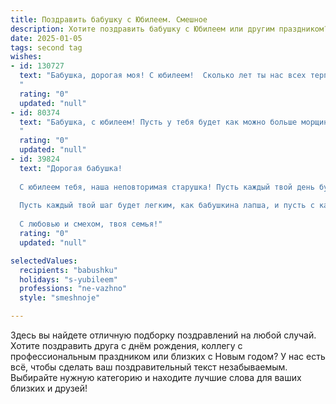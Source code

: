 ```yaml
---
title: Поздравить бабушку с Юбилеем. Смешное
description: Хотите поздравить бабушку с Юбилеем или другим праздником? Наш ИИ создаст незабываемое поздравление, а вы обязательно выделитесь среди других.  
date: 2025-01-05
tags: second tag
wishes:
- id: 130727
  text: "Бабушка, дорогая моя! С юбилеем!  Сколько лет ты нас всех терпишь – это просто героический подвиг!  Надеюсь, в этот день  тебе подарят столько конфет, что хватит на год, а  шумные внуки будут вести себя… относительно тихо (ну, хотя бы полчаса).  Желаю тебе ещё сто лет бодрости,  острого ума и чтобы все твои врачи внезапно  потеряли твои медицинские карты!  Будь здорова и весела!
  "
  rating: "0"
  updated: "null"
- id: 80374
  text: "Бабушка, с юбилеем! Пусть у тебя будет как можно больше морщин от смеха, а не от забот.
  "
  rating: "0"
  updated: "null"
- id: 39824
  text: "Дорогая бабушка!
  
  С юбилеем тебя, наша неповторимая старушка! Пусть каждый твой день будет таким же ярким, как бабушкины вареники с вишнями — сладким и вкусным! Ты у нас не просто бабушка, а настоящая волшебница: можешь из простого картофеля сделать пятую точку, и из нашей жизни забрать все печали с помощью одного доброго слова.
  
  Пусть каждый твой шаг будет легким, как бабушкина лапша, и пусть с каждым новым годом ты становишься только мудрее, веселее и, конечно же, красивее! Оставайся такой же энергичной, как зарядка для телефона, и пусть жизненные приключения настигнут тебя, как снег на голову!
  
  С любовью и смехом, твоя семья!"
  rating: "0"
  updated: "null"

selectedValues:
  recipients: "babushku"
  holidays: "s-yubileem"
  professions: "ne-vazhno"
  style: "smeshnoje"

---
```


Здесь вы найдете отличную подборку поздравлений на любой случай.
Хотите поздравить друга с днём рождения, коллегу с профессиональным праздником или близких с Новым годом? У нас есть всё, чтобы сделать ваш поздравительный текст незабываемым. Выбирайте нужную категорию и находите лучшие слова для ваших близких и друзей!
